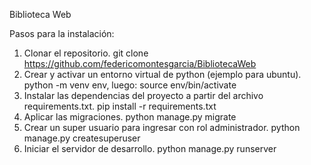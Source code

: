 Biblioteca Web

Pasos para la instalación:
1. Clonar el repositorio.
   git clone https://github.com/federicomontesgarcia/BibliotecaWeb
2. Crear y activar un entorno virtual de python (ejemplo para ubuntu).
   python -m venv env, luego:
   source env/bin/activate 
3. Instalar las dependencias del proyecto a partir del archivo requirements.txt.
   pip install -r requirements.txt
4. Aplicar las migraciones.
   python manage.py migrate
5. Crear un super usuario para ingresar con rol administrador.
   python manage.py createsuperuser
6. Iniciar el servidor de desarrollo.
   python manage.py runserver

 
   
